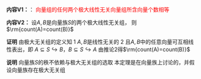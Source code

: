 **内容V1：**：
<font color=red>向量组的任何两个极大线性无关向量组所含向量个数相等</font>

**内容V2：**
设$A,B$是向量族$S$的两个极大线性无关组，
则$\rm{count(A)=count(B)}$

**证明**
由极大无关组的定义知
1 $A,B$是线性无关的
2 且$A,B$中的任意向量可互相线性表出，即
$A\subseteq S\hookrightarrow B，
B\subseteq S\hookrightarrow A$
由推论2得$\rm{count(A)=count(B)}$

**说明**
向量族$S$的秩不依赖与极大无关组的选取
本定理是在向量族上讨论的，并假设向量族存在极大无关组
